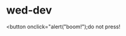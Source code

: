 # wed-dev
 <Html>

<script> console.log("hello world"); </script> <script src="js/script.js"></script>
<button onclick="alert("boom!");do not press!
